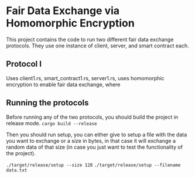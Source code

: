# Fair Data Exchange via Homomorphic Encryption 

This project contains the code to run two different fair data exchange protocols. 
They use one instance of client, server, and smart contract each. 

## Protocol I 
Uses client1.rs, smart_contract1.rs, server1.rs, uses homomorphic encryption to enable fair data exchange, where 


## Running the protocols 
Before running any of the two protocols, you should build the project in release mode. 
`cargo build --release`

Then you should run setup, you can either give to setup a file with the data you want to exchange or a size in bytes, in that case it will exchange a random data of that size (in case you just want to test the functionality of the project). 

`./target/release/setup --size 128`
`./target/release/setup --filename data.txt`


